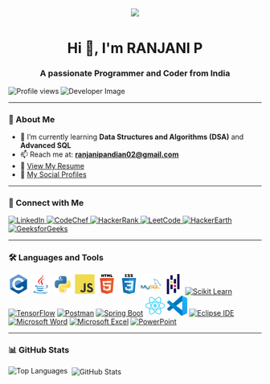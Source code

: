 <h1 align="center">
  <img src="https://image.freepik.com/free-vector/game-developer-typographic-header_277904-9142.jpg" />
</h1>

<h1 align="center">Hi 👋, I'm RANJANI P</h1>
<h3 align="center">A passionate Programmer and Coder from India</h3>

<img align="right" width="400" src="https://tse4.mm.bing.net/th?id=OIP.Wwh0ZgRwyV2FAQ8oJSgUmwHaGN&pid=Api&P=0&h=180" alt="Developer Image">

<p align="left">
  <img src="https://komarev.com/ghpvc/?username=ranjanipandian&label=Profile%20views&color=0e75b6&style=flat" alt="Profile views" />
</p>

---

### 💬 About Me

- 🌱 I’m currently learning **Data Structures and Algorithms (DSA)** and **Advanced SQL**
- 📫 Reach me at: **ranjanipandian02@gmail.com**
- 📄 [View My Resume](https://drive.google.com/file/d/1T5PMmpD4TVLpmrf-ZXw1vngnsT6NiwoR/view?usp=drivesdk)
- 🔗 [My Social Profiles](https://ranjanipandian19.neocities.org/socialprofile/ind)

---

### 🤝 Connect with Me

<p align="left">
  <a href="https://linkedin.com/in/ranjani-p-971320268" target="_blank">
    <img src="https://raw.githubusercontent.com/rahuldkjain/github-profile-readme-generator/master/src/images/icons/Social/linked-in-alt.svg" alt="LinkedIn" height="30" width="40" />
  </a>
  <a href="https://www.codechef.com/users/ranjani_1912" target="_blank">
    <img src="https://cdn.jsdelivr.net/npm/simple-icons@3.1.0/icons/codechef.svg" alt="CodeChef" height="30" width="40" />
  </a>
  <a href="https://www.hackerrank.com/ranjanipandian02" target="_blank">
    <img src="https://raw.githubusercontent.com/rahuldkjain/github-profile-readme-generator/master/src/images/icons/Social/hackerrank.svg" alt="HackerRank" height="30" width="40" />
  </a>
  <a href="https://www.leetcode.com/ranjanipandian02" target="_blank">
    <img src="https://raw.githubusercontent.com/rahuldkjain/github-profile-readme-generator/master/src/images/icons/Social/leet-code.svg" alt="LeetCode" height="30" width="40" />
  </a>
  <a href="https://www.hackerearth.com/@ranjani108" target="_blank">
    <img src="https://raw.githubusercontent.com/rahuldkjain/github-profile-readme-generator/master/src/images/icons/Social/hackerearth.svg" alt="HackerEarth" height="30" width="40" />
  </a>
  <a href="https://auth.geeksforgeeks.org/user/ranjanipacyg7" target="_blank">
    <img src="https://raw.githubusercontent.com/rahuldkjain/github-profile-readme-generator/master/src/images/icons/Social/geeks-for-geeks.svg" alt="GeeksforGeeks" height="30" width="40" />
  </a>
</p>

---

### 🛠️ Languages and Tools

<p align="left">
  <a href="https://www.cprogramming.com/" target="_blank"><img src="https://raw.githubusercontent.com/devicons/devicon/master/icons/c/c-original.svg" alt="C" width="40" height="40"/></a>
  <a href="https://www.java.com" target="_blank"><img src="https://raw.githubusercontent.com/devicons/devicon/master/icons/java/java-original.svg" alt="Java" width="40" height="40"/></a>
  <a href="https://www.python.org" target="_blank"><img src="https://raw.githubusercontent.com/devicons/devicon/master/icons/python/python-original.svg" alt="Python" width="40" height="40"/></a>
  <a href="https://www.javascript.com/" target="_blank"><img src="https://raw.githubusercontent.com/devicons/devicon/master/icons/javascript/javascript-original.svg" alt="JavaScript" width="40" height="40"/></a>
  <a href="https://www.w3schools.com/html/" target="_blank"><img src="https://raw.githubusercontent.com/devicons/devicon/master/icons/html5/html5-original-wordmark.svg" alt="HTML" width="40" height="40"/></a>
  <a href="https://www.w3schools.com/css/" target="_blank"><img src="https://raw.githubusercontent.com/devicons/devicon/master/icons/css3/css3-original-wordmark.svg" alt="CSS" width="40" height="40"/></a>
  <a href="https://www.mysql.com/" target="_blank"><img src="https://raw.githubusercontent.com/devicons/devicon/master/icons/mysql/mysql-original-wordmark.svg" alt="MySQL" width="40" height="40"/></a>
  <a href="https://pandas.pydata.org/" target="_blank"><img src="https://raw.githubusercontent.com/devicons/devicon/master/icons/pandas/pandas-original.svg" alt="Pandas" width="40" height="40"/></a>
  <a href="https://scikit-learn.org/" target="_blank"><img src="https://upload.wikimedia.org/wikipedia/commons/0/05/Scikit_learn_logo_small.svg" alt="Scikit Learn" width="40" height="40"/></a>
  <a href="https://www.tensorflow.org/" target="_blank"><img src="https://www.vectorlogo.zone/logos/tensorflow/tensorflow-icon.svg" alt="TensorFlow" width="40" height="40"/></a>
  <a href="https://www.postman.com/" target="_blank"><img src="https://www.vectorlogo.zone/logos/getpostman/getpostman-icon.svg" alt="Postman" width="40" height="40"/></a>
  <a href="https://spring.io/projects/spring-boot" target="_blank"><img src="https://www.vectorlogo.zone/logos/springio/springio-icon.svg" alt="Spring Boot" width="40" height="40"/></a>
  <a href="https://reactjs.org/" target="_blank"><img src="https://raw.githubusercontent.com/devicons/devicon/master/icons/react/react-original.svg" alt="React" width="40" height="40"/></a>
  <a href="https://code.visualstudio.com/" target="_blank"><img src="https://raw.githubusercontent.com/devicons/devicon/master/icons/vscode/vscode-original.svg" alt="VS Code" width="40" height="40"/></a>
  <a href="https://www.eclipse.org/" target="_blank"><img src="https://cdn.jsdelivr.net/gh/devicons/devicon/icons/eclipse/eclipse-original.svg" alt="Eclipse IDE" width="40" height="40"/></a>
  <a href="https://www.microsoft.com/en-us/microsoft-365/word" target="_blank"><img src="https://cdn.jsdelivr.net/gh/devicons/devicon/icons/word/word-original.svg" alt="Microsoft Word" width="40" height="40"/></a>
  <a href="https://www.microsoft.com/en-us/microsoft-365/excel" target="_blank"><img src="https://cdn.jsdelivr.net/gh/devicons/devicon/icons/excel/excel-original.svg" alt="Microsoft Excel" width="40" height="40"/></a>
  <a href="https://www.microsoft.com/en-us/microsoft-365/powerpoint" target="_blank"><img src="https://cdn.jsdelivr.net/gh/devicons/devicon/icons/powerpoint/powerpoint-original.svg" alt="PowerPoint" width="40" height="40"/></a>
</p>

---

### 📊 GitHub Stats

<p>
  <img align="left" src="https://github-readme-stats.vercel.app/api/top-langs?username=ranjanipandian&show_icons=true&locale=en&layout=compact" alt="Top Languages" />
</p>

<p>&nbsp;
  <img align="center" src="https://github-readme-stats.vercel.app/api?username=ranjanipandian&show_icons=true&locale=en" alt="GitHub Stats" />
</p>
